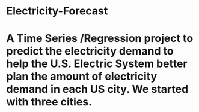 # Electricity-Forecast
# A Time Series /Regression project to predict the electricity demand to help the U.S. Electric System better plan the amount of electricity demand in each US city. We started with three cities. 
